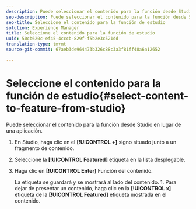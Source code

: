 ```yaml
---
description: Puede seleccionar el contenido para la función desde Studio en lugar de una aplicación.
seo-description: Puede seleccionar el contenido para la función desde Studio en lugar de una aplicación.
seo-title: Seleccione el contenido para la función de estudio
solution: Experience Manager
title: Seleccione el contenido para la función de estudio
uuid: 50cb620c-ef45-4cccb-829f-f5b2e3c521dd
translation-type: tm+mt
source-git-commit: 67aeb3de964473b326c88c3a3f81ff48a6a12652

---
```



# Seleccione el contenido para la función de estudio{#select-content-to-feature-from-studio}

Puede seleccionar el contenido para la función desde Studio en lugar de una aplicación.

1. En Studio, haga clic en el **[!UICONTROL +]** signo situado junto a un fragmento de contenido.
1. Seleccione la **[!UICONTROL Featured]** etiqueta en la lista desplegable.
1. Haga clic en **[!UICONTROL Enter]** Función del contenido.

   La etiqueta se guardará y se mostrará al lado del contenido. 1. Para dejar de presentar un contenido, haga clic en la **[!UICONTROL x]** etiqueta de la **[!UICONTROL Featured]** etiqueta mostrada en el contenido.
